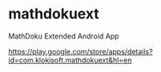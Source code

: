 # mathdokuext
MathDoku Extended Android App

https://play.google.com/store/apps/details?id=com.klokisoft.mathdokuext&hl=en
